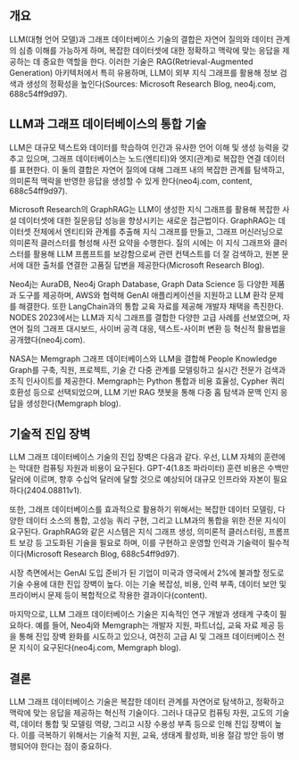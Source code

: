 ## 개요
LLM(대형 언어 모델)과 그래프 데이터베이스 기술의 결합은 자연어 질의와 데이터 관계의 심층 이해를 가능하게 하며, 복잡한 데이터셋에 대한 정확하고 맥락에 맞는 응답을 제공하는 데 중요한 역할을 한다. 이러한 기술은 RAG(Retrieval-Augmented Generation) 아키텍처에서 특히 유용하며, LLM이 외부 지식 그래프를 활용해 정보 검색과 생성의 정확성을 높인다(Sources: Microsoft Research Blog, neo4j.com, 688c54ff9d97).

## LLM과 그래프 데이터베이스의 통합 기술
LLM은 대규모 텍스트와 데이터를 학습하여 인간과 유사한 언어 이해 및 생성 능력을 갖추고 있으며, 그래프 데이터베이스는 노드(엔티티)와 엣지(관계)로 복잡한 연결 데이터를 표현한다. 이 둘의 결합은 자연어 질의에 대해 그래프 내의 복잡한 관계를 탐색하고, 의미론적 맥락을 반영한 응답을 생성할 수 있게 한다(neo4j.com, content, 688c54ff9d97).

Microsoft Research의 GraphRAG는 LLM이 생성한 지식 그래프를 활용해 복잡한 사설 데이터셋에 대한 질문응답 성능을 향상시키는 새로운 접근법이다. GraphRAG는 데이터셋 전체에서 엔티티와 관계를 추출해 지식 그래프를 만들고, 그래프 머신러닝으로 의미론적 클러스터를 형성해 사전 요약을 수행한다. 질의 시에는 이 지식 그래프와 클러스터를 활용해 LLM 프롬프트를 보강함으로써 관련 컨텍스트를 더 잘 검색하고, 원본 문서에 대한 출처를 연결한 고품질 답변을 제공한다(Microsoft Research Blog).

Neo4j는 AuraDB, Neo4j Graph Database, Graph Data Science 등 다양한 제품과 도구를 제공하며, AWS와 협력해 GenAI 애플리케이션을 지원하고 LLM 환각 문제를 해결한다. 또한 LangChain과의 통합 교육 자료를 제공해 개발자 채택을 촉진한다. NODES 2023에서는 LLM과 지식 그래프를 결합한 다양한 고급 사례를 선보였으며, 자연어 질의 그래프 대시보드, 사이버 공격 대응, 텍스트-사이퍼 변환 등 혁신적 활용법을 공개했다(neo4j.com).

NASA는 Memgraph 그래프 데이터베이스와 LLM을 결합해 People Knowledge Graph를 구축, 직원, 프로젝트, 기술 간 다중 관계를 모델링하고 실시간 전문가 검색과 조직 인사이트를 제공한다. Memgraph는 Python 통합과 비용 효율성, Cypher 쿼리 호환성 등으로 선택되었으며, LLM 기반 RAG 챗봇을 통해 다중 홉 탐색과 문맥 인지 응답을 생성한다(Memgraph blog).

## 기술적 진입 장벽
LLM 그래프 데이터베이스 기술의 진입 장벽은 다음과 같다. 우선, LLM 자체의 훈련에는 막대한 컴퓨팅 자원과 비용이 요구된다. GPT-4(1.8조 파라미터) 훈련 비용은 수백만 달러에 이르며, 향후 수십억 달러에 달할 것으로 예상되어 대규모 인프라와 자본이 필요하다(2404.08811v1).

또한, 그래프 데이터베이스를 효과적으로 활용하기 위해서는 복잡한 데이터 모델링, 다양한 데이터 소스의 통합, 고성능 쿼리 구현, 그리고 LLM과의 통합을 위한 전문 지식이 요구된다. GraphRAG와 같은 시스템은 지식 그래프 생성, 의미론적 클러스터링, 프롬프트 보강 등 고도화된 기술을 필요로 하며, 이를 구현하고 운영할 인력과 기술력이 필수적이다(Microsoft Research Blog, 688c54ff9d97).

시장 측면에서는 GenAI 도입 준비가 된 기업이 미국과 영국에서 2%에 불과할 정도로 기술 수용에 대한 진입 장벽이 높다. 이는 기술 복잡성, 비용, 인력 부족, 데이터 보안 및 프라이버시 문제 등이 복합적으로 작용한 결과이다(content).

마지막으로, LLM 그래프 데이터베이스 기술은 지속적인 연구 개발과 생태계 구축이 필요하다. 예를 들어, Neo4j와 Memgraph는 개발자 지원, 파트너십, 교육 자료 제공 등을 통해 진입 장벽 완화를 시도하고 있으나, 여전히 고급 AI 및 그래프 데이터베이스 전문 지식이 요구된다(neo4j.com, Memgraph blog).

## 결론
LLM 그래프 데이터베이스 기술은 복잡한 데이터 관계를 자연어로 탐색하고, 정확하고 맥락에 맞는 응답을 제공하는 혁신적 기술이다. 그러나 대규모 컴퓨팅 자원, 고도의 기술력, 데이터 통합 및 모델링 역량, 그리고 시장 수용성 부족 등으로 인해 진입 장벽이 높다. 이를 극복하기 위해서는 기술적 지원, 교육, 생태계 활성화, 비용 절감 방안 등이 병행되어야 한다는 점이 중요하다.